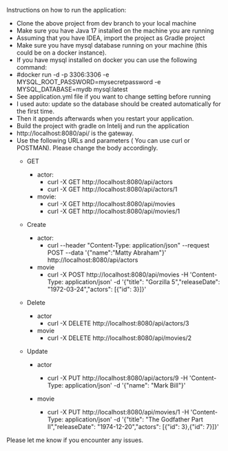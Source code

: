 Instructions on how to run the application:

- Clone the above project from dev branch to your local machine
- Make sure you have Java 17 installed on the machine you are running
- Assuming that you have IDEA, import the project as Gradle project
- Make sure you have mysql database running on your machine (this could be on a docker instance).
- If you have mysql installed on docker you can use the following command:
- #docker run -d -p 3306:3306 -e MYSQL_ROOT_PASSWORD=mysecretpassword -e MYSQL_DATABASE=mydb mysql:latest
- See application.yml file if you want to change setting before running
- I used auto: update so the database should be created automatically for the first time. 
- Then it appends afterwards when you restart your application.
- Build the project with gradle on Intelij and run the application 
- http://localhost:8080/api/ is the gateway. 
- Use the following URLs and parameters ( You can use curl or POSTMAN). Please change the body accordingly.
  - GET
    - actor:
      - curl -X GET http://localhost:8080/api/actors
      - curl -X GET http://localhost:8080/api/actors/1
    - movie:
      - curl -X GET http://localhost:8080/api/movies
      - curl -X GET http://localhost:8080/api/movies/1
  - Create 
    - actor: 
      - curl --header "Content-Type: application/json" --request POST --data '{"name":"Matty Abraham"}' http://localhost:8080/api/actors
    - movie
      - curl -X POST http://localhost:8080/api/movies -H 'Content-Type: application/json' -d '{"title": "Gorzilla 5","releaseDate": "1972-03-24","actors": [{"id": 3}]}'

  - Delete
    - actor
      - curl -X DELETE http://localhost:8080/api/actors/3
    - movie
      - curl -X DELETE http://localhost:8080/api/movies/2
  - Update
    - actor
      - curl -X PUT http://localhost:8080/api/actors/9 -H 'Content-Type: application/json' -d '{"name": "Mark Bill"}'

    - movie
      -  curl -X PUT http://localhost:8080/api/movies/1 -H 'Content-Type: application/json' -d '{"title": "The Godfather Part II","releaseDate": "1974-12-20","actors": [{"id": 3},{"id": 7}]}'



 Please let me know if you encounter any issues.

 